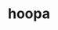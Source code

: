 ---
id: 720
title: hoopa
types: [psychic,ghost]
image: https://raw.githubusercontent.com/PokeAPI/sprites/master/sprites/pokemon/720.png
---